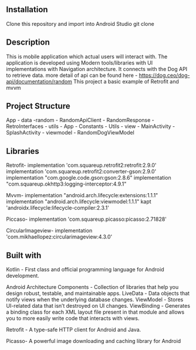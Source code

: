 Installation
------------------------------------------------------------------------------
Clone this repository and import into Android Studio
git clone 

Description
--------------------------------------------------------------------------------
This is mobile application which actual users will interact with.
The application is developed using Modern tools/libraries with UI implementations with Navigation architecture.
It connects with the Dog API to retrieve data.
more detail of api can be found here - https://dog.ceo/dog-api/documentation/random
This project a basic example of Retrofit and mvvm

Project Structure
--------------------------------------------------------------------------------
App
    - data
       -random
            - RandomApiClient
            - RandomResponse
       - RetroInterfaces
    - utils
        - App
        - Constants
        - Utils
    - view
        - MainActivity
        - SplashActivity
    - viewmodel
        - RandomDogViewModel

Libraries 
-----------------------------------------------------------------------------------
Retrofit-
implementation 'com.squareup.retrofit2:retrofit:2.9.0'
implementation 'com.squareup.retrofit2:converter-gson:2.9.0'
implementation "com.google.code.gson:gson:2.8.6"
implementation "com.squareup.okhttp3:logging-interceptor:4.9.1"

Mvvm-
implementation "android.arch.lifecycle:extensions:1.1.1"
implementation "android.arch.lifecycle:viewmodel:1.1.1"
kapt 'androidx.lifecycle:lifecycle-compiler:2.3.1'

Piccaso-
implementation 'com.squareup.picasso:picasso:2.71828'

CircularImageview-
implementation 'com.mikhaellopez:circularimageview:4.3.0'

Built with
---------------------------------------------------------------------------------

Kotlin - First class and official programming language for Android development.

Android Architecture Components - Collection of libraries that help you design robust, testable, and maintainable apps.
    LiveData - Data objects that notify views when the underlying database changes.
    ViewModel - Stores UI-related data that isn’t destroyed on UI changes.
    ViewBinding - Generates a binding class for each XML layout file present in that module and allows you to more easily write code that interacts with views.

Retrofit - A type-safe HTTP client for Android and Java.

Picasso- A powerful image downloading and caching library for Android


